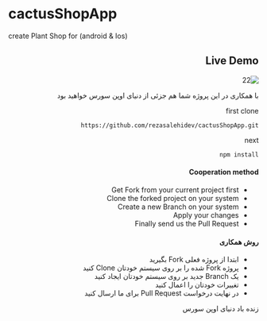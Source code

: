 # cactusShopApp
create Plant Shop for (android &amp; Ios)

<h2 dir="rtl">Live Demo</h2>
<div dir="rtl">

![22](https://user-images.githubusercontent.com/87220516/141422773-ef41c6f7-7bad-489d-993a-366c8e9c0299.gif)

<p dir="rtl">با همکاری در این پروژه شما هم جزئی از دنیای اوپن سورس خواهید بود</p>
   
   first clone 

```
https://github.com/rezasalehidev/cactusShopApp.git
```
   
   next 
   ```
npm install
```


<h4 dir = "rtl"> Cooperation method </h4>
<ul dir = "rtl">
   <li> Get Fork from your current project first </li>
   <li> Clone the forked project on your system </li>
   <li> Create a new Branch on your system </li>
   <li> Apply your changes </li>
   <li> Finally send us the Pull Request </li>
</ul>

<h4 dir="rtl">روش همکاری</h4>
<ul dir="rtl">
  <li>ابتدا از پروژه فعلی Fork بگیرید</li>
  <li>پروژه Fork شده را بر روی سیستم خودتان Clone کنید</li>
  <li>یک Branch جدید بر روی سیستم خودتان ایجاد کنید</li>
  <li>تغییرات خودتان را اعمال کنید</li>
  <li>در نهایت درخواست Pull Request برای ما ارسال کنید</li>
</ul>

<p dir="rtl">زنده باد دنیای اوپن سورس</p>
